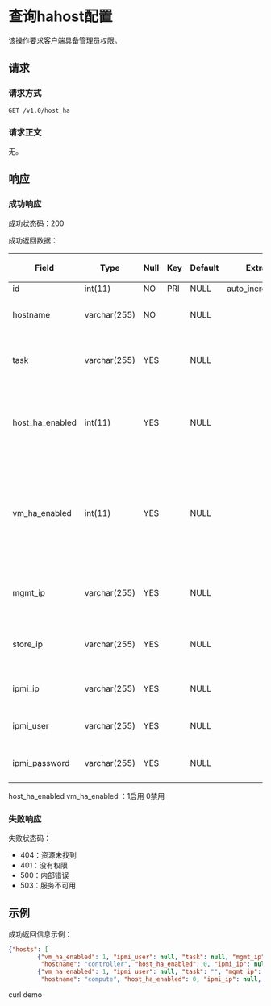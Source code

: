 # 查询hahost配置

该操作要求客户端具备管理员权限。

## 请求

### 请求方式

```
GET /v1.0/host_ha
```

### 请求正文

无。

## 响应

### 成功响应

成功状态码：200

成功返回数据：

| Field         | Type         | Null | Key | Default | Extra          |   说明   |
|---------------|--------------|------|-----|---------|----------------|----------|
| id            | int(11)      | NO   | PRI | NULL    | auto_increment |          |
| hostname      | varchar(255) | NO   |     | NULL    |                |  主机名  |
| task         | varchar(255)  | YES  |     | NULL    |                |  任务情况|
| host_ha_enabled| int(11)     | YES  |     | NULL    |                | 启用物理机ha|
| vm_ha_enabled | int(11)      | YES  |     | NULL    |                | 启用此物理机上vm ha|
| mgmt_ip       | varchar(255) | YES  |     | NULL    |                | 管理ip地址|
| store_ip      | varchar(255) | YES  |     | NULL    |                | 存储ip地址|
| ipmi_ip       | varchar(255) | YES  |     | NULL    |                | ipmi管理ip|
| ipmi_user     | varchar(255) | YES  |     | NULL    |                | ipmi用户 |
| ipmi_password | varchar(255) | YES  |     | NULL    |                | ipmi密码 |

host_ha_enabled vm_ha_enabled ：1启用 0禁用

### 失败响应

失败状态码：

* 404：资源未找到
* 401：没有权限
* 500：内部错误
* 503：服务不可用

## 示例

成功返回信息示例：

```json
{"hosts": [
        {"vm_ha_enabled": 1, "ipmi_user": null, "task": null, "mgmt_ip": "172.16.28.168", "store_ip": "172.16.28.168",
         "hostname": "controller", "host_ha_enabled": 0, "ipmi_ip": null, "ipmi_password": null, "id": 4},
        {"vm_ha_enabled": 1, "ipmi_user": null, "task": "", "mgmt_ip": "172.16.28.152", "store_ip": "172.16.28.152",
         "hostname": "compute", "host_ha_enabled": 0, "ipmi_ip": null, "ipmi_password": null, "id": 7}]}
```

curl demo
```
 
```